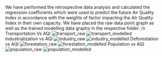 We have performed the retrospective data analysis and calculated the regression coefficients which were used to predict the future Air Quality Index in accordance with the weights of factor impacting the AIr Quality Index in their own capacity.
We have placed the raw data point graph as well as the trained modelling data graphs in the respective folder.
/n Transportation  Vs AQI
![transport_raw](https://user-images.githubusercontent.com/73774815/154836431-b38dbcad-d593-4a92-93b7-b2dbe35ce9c2.PNG)
![transport_modelled](https://user-images.githubusercontent.com/73774815/154833997-1e6b4a9a-5753-4ade-b894-ce14cdc59d2d.PNG)
Industrialization vs AQI 
![industry_raw](https://user-images.githubusercontent.com/73774815/154834003-3a84d72a-bef3-4edc-afa2-f2502d5cad2b.PNG)
![industry_modelled](https://user-images.githubusercontent.com/73774815/154834116-b90470a3-3048-45f6-b62c-2d07bc1da646.PNG)
Deforestation vs AQI
![forestation_raw](https://user-images.githubusercontent.com/73774815/154834119-581ac73b-727d-47fa-865e-49141eef0383.PNG)
![forestation_modelled](https://user-images.githubusercontent.com/73774815/154834118-956c5d14-744a-4b4a-ab94-a707180bccd9.PNG)
Population vs AQI
![population_raw](https://user-images.githubusercontent.com/73774815/154834137-7a79cc54-4bd6-4220-a8dd-8c28a7483a6f.PNG)
![population_modelled](https://user-images.githubusercontent.com/73774815/154834138-b5f8655c-d09f-425f-b904-013ff9b8c324.PNG)

